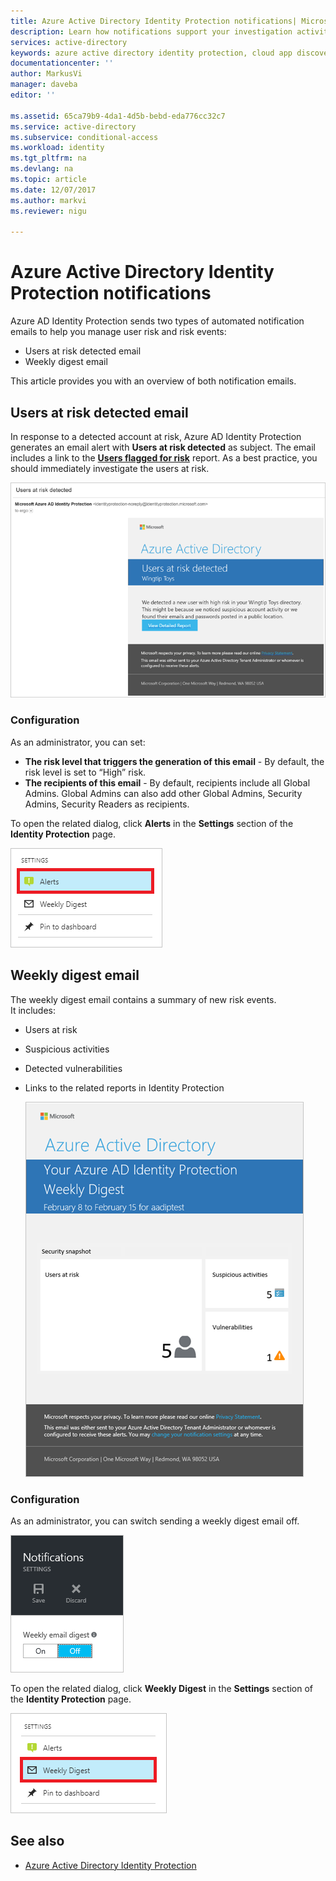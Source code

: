 ```yaml
---
title: Azure Active Directory Identity Protection notifications| Microsoft Docs
description: Learn how notifications support your investigation activities.
services: active-directory
keywords: azure active directory identity protection, cloud app discovery, managing applications, security, risk, risk level, vulnerability, security policy
documentationcenter: ''
author: MarkusVi
manager: daveba
editor: ''

ms.assetid: 65ca79b9-4da1-4d5b-bebd-eda776cc32c7
ms.service: active-directory
ms.subservice: conditional-access
ms.workload: identity
ms.tgt_pltfrm: na
ms.devlang: na
ms.topic: article
ms.date: 12/07/2017
ms.author: markvi
ms.reviewer: nigu

---
```

# Azure Active Directory Identity Protection notifications

Azure AD Identity Protection sends two types of automated notification emails to help you manage user risk and risk events:

- Users at risk detected email
- Weekly digest email

This article provides you with an overview of both notification emails.


## Users at risk detected email

In response to a detected account at risk, Azure AD Identity Protection generates an email alert with **Users at risk detected** as subject. The email includes a link to the **[Users flagged for risk](../reports-monitoring/concept-user-at-risk.md)** report. As a best practice, you should immediately investigate the users at risk.

![Users at risk detected email](./media/notifications/01.png)


### Configuration

As an administrator, you can set:

- **The risk level that triggers the generation of this email** - By default, the risk level is set to “High” risk.
- **The recipients of this email** - By default, recipients include all Global Admins. Global Admins can also add other Global Admins, Security Admins, Security Readers as recipients.  


To open the related dialog, click **Alerts** in the **Settings** section of the **Identity Protection** page.

![Users at risk detected email](./media/notifications/05.png)


## Weekly digest email

The weekly digest email contains a summary of new risk events.  
It includes:

- Users at risk

- Suspicious activities

- Detected vulnerabilities

- Links to the related reports in Identity Protection

    ![Remediation](./media/notifications/400.png "Remediation")

### Configuration

As an administrator, you can switch sending a weekly digest email off.

![User risks](./media/notifications/62.png "User risks")

To open the related dialog, click **Weekly Digest** in the **Settings** section of the **Identity Protection** page.

![Users at risk detected email](./media/notifications/04.png)


## See also

- [Azure Active Directory Identity Protection](../active-directory-identityprotection.md)
